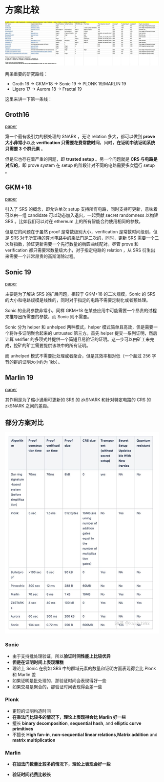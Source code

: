 # 方案比较

![d7QhBBHVbe-compress](https://raw.githubusercontent.com/Whisker17/ImageStoreService/main/img/20210221113817.jpg)

两条重要的研究路线：

- Groth 16 → GKM+18 → Sonic 19 → PLONK 19/MARLIN 19
- Ligero 17 → Aurora 18 → Fractal 19

这里来讲一下第一条线：

## Groth16

[paper](https://eprint.iacr.org/2016/260.pdf)

第一个最有吸引力的预处理的 SNARK ，无论 relation 多大，都可以做到 **prove 大小非常小**以及 **verification 只需要花费常数时间**，同时，**在证明中该证明系统只需要 3 个群元素** 。

但是它也存在着严重的问题，即 **trusted setup** 。另一个问题就是 **CRS 与电路是对应的**，即 prove system 在 setup 的阶段针对不同的电路需要多次运行 setup 。

## GKM+18 

[paper](https://eprint.iacr.org/2018/280.pdf)

引入了 SRS 的概念，即允许单次 setup 支持所有电路，同时支持可更新，意味着可以由一组 candidate 可以动态加入退出，一起贡献 secret randomness 以构建 SRS 。比如我们可以对在 ethereum 上的所有智能合约使用相同的参数。

但是它的问题在于虽然 proof 是常数级别大小，verification 是常数时间级别，但是 SRS 对于所支持的算术电路中的乘法门是二次的，同时，更新 SRS 需要一个二次群指数，验证更新需要一个先行数量的椭圆曲线配对。尽管 prove 和 verification 都只需要常数量级大小，对于指定电路的 relation ，从 SRS 衍生出来需要一个非常昂贵的高斯消除过程。

## Sonic 19

[paper](https://eprint.iacr.org/2019/099.pdf)

主要是为了解决 SRS 的扩展问题，相较于 GKM+18 的二次规模，Sonic 的 SRS 的大小和电路规模是线性的，同时对于指定的电路不需要定制化或者预处理。

Sonic 的全局参数非常小，同样 GKM+18 在某些应用中可能需要一个昂贵的过程来推导出所需要的参数，而 Sonic 则不需要。

Sonic 分为 helper 和 unhelped 两种模式，helper 模式简单且高效，但是需要一个将许多证明聚合起来的 untrusted 第三方。首先 helper 提交一系列证明，然后计算 verifier 的多项式并提供一个简短且易验证的证明。这一步可以由矿工来完成，挖矿的矿工需要提供该块中的所有证明。

而 unhelped 模式不需要批处理或者聚合，但是其效率相对低（一个超过 256 字节的群的证明大小约为 1kb）。

## Marlin 19

[paper](https://eprint.iacr.org/2019/1047.pdf)

其作用是为了缩小通用可更新的 SRS 的 zkSNARK 和针对特定电路的 CRS 的 zkSNARK 之间的差距。

## 部分方案对比

![image-20210221212825865](https://raw.githubusercontent.com/Whisker17/ImageStoreService/main/img/20210221212827.png)

### Sonic

- 由于支持批处理验证，所以**验证时间性能上比较优异**
- **但是在证明时间上表现糟糕**
- 理论上 Sonic 在例如 SRS 中的群域元素的数量和证明方面表现得会比 Plonk 和 Marlin 差
- 如果证明是批处理的，那验证时间会表现得好一些
- 如果交易是聚合的，那验证时间表现得会差一些

### Plonk

- 更短的证明构造时间
- **在乘法门比较多的情况下，理论上表现得会比 Marlin 好一些**
- 擅长 **binary decomposition**, **sequential hash**, and **elliptic curve primitives**
- 不擅长 **High fan-in**, **non-sequential linear relations**,**Matrix addition** and **matrix multiplication**

### Marlin

- **在加法门数量比较多的情况下，理论上表现会好一些**

- **验证时间花费比较长**

  